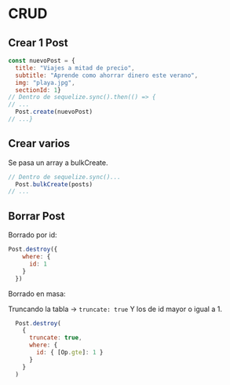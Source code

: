 # CRUD 

## Crear 1 Post
```javascript
const nuevoPost = {
  title: "Viajes a mitad de precio", 
  subtitle: "Aprende como ahorrar dinero este verano", 
  img: "playa.jpg", 
  sectionId: 1}
// Dentro de sequelize.sync().then(() => {
// ...
  Post.create(nuevoPost)
// ...}
```
## Crear varios

Se pasa un array a bulkCreate.

```javascript
// Dentro de sequelize.sync()...
  Post.bulkCreate(posts)
// ...
```
## Borrar Post

Borrado por id:

```javascript
Post.destroy({
    where: {
      id: 1
    }
  })
```

Borrado en masa:

Truncando la tabla -> `truncate: true`
Y los de id mayor o igual a 1.

```javascript
  Post.destroy(
    { 
      truncate: true,
      where: {
        id: { [Op.gte]: 1 }
      }
    }
  )
```